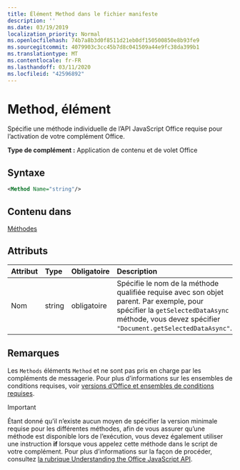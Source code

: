 ```yaml
---
title: Élément Method dans le fichier manifeste
description: ''
ms.date: 03/19/2019
localization_priority: Normal
ms.openlocfilehash: 74b7a8b3d0f8511d21eb0df150500850e8b93fe9
ms.sourcegitcommit: 4079903c3cc45b7d8c041509a44e9fc38da399b1
ms.translationtype: MT
ms.contentlocale: fr-FR
ms.lasthandoff: 03/11/2020
ms.locfileid: "42596892"
---
```

# <a name="method-element"></a>Method, élément

Spécifie une méthode individuelle de l’API JavaScript Office requise pour l’activation de votre complément Office.

**Type de complément :** Application de contenu et de volet Office

## <a name="syntax"></a>Syntaxe

```XML
<Method Name="string"/>
```

## <a name="contained-in"></a>Contenu dans

[Méthodes](methods.md)

## <a name="attributes"></a>Attributs

|**Attribut**|**Type**|**Obligatoire**|**Description**|
|:-----|:-----|:-----|:-----|
|Nom|string|obligatoire|Spécifie le nom de la méthode qualifiée requise avec son objet parent. Par exemple, pour spécifier la `getSelectedDataAsync` méthode, vous devez spécifier `"Document.getSelectedDataAsync"`.|

## <a name="remarks"></a>Remarques

Les `Methods` éléments `Method` et ne sont pas pris en charge par les compléments de messagerie. Pour plus d’informations sur les ensembles de conditions requises, voir [versions d’Office et ensembles de conditions requises](../../develop/office-versions-and-requirement-sets.md).

> [!IMPORTANT]
> Étant donné qu’il n’existe aucun moyen de spécifier la version minimale requise pour les différentes méthodes, afin de vous assurer qu’une méthode est disponible lors de l’exécution, vous devez également utiliser une instruction **if** lorsque vous appelez cette méthode dans le script de votre complément. Pour plus d’informations sur la façon de procéder, consultez [la rubrique Understanding the Office JavaScript API](../../develop/understanding-the-javascript-api-for-office.md).
